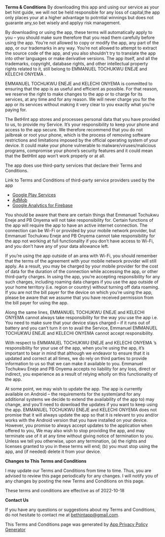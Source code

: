 **Terms & Conditions**
By downloading this app and using our service as your bet hint guide, we will not be held responsible for any loss of capital,the app only places your at a higher advantage to potrntial winnings but does not guarante any,so bet wisely and applyy risk management.

By downloading or using the app, these terms will automatically apply to you – you should make sure therefore that you read them carefully before using the app. You’re not allowed to copy or modify the app, any part of the app, or our trademarks in any way. You’re not allowed to attempt to extract the source code of the app, and you also shouldn’t try to translate the app into other languages or make derivative versions. The app itself, and all the trademarks, copyright, database rights, and other intellectual property rights related to it, still belong to EMMANUEL TOCHUKWU ENEJE and KELECHI ONYEMA .

EMMANUEL TOCHUKWU ENEJE and KELECHI ONYEMA  is committed to ensuring that the app is as useful and efficient as possible. For that reason, we reserve the right to make changes to the app or to charge for its services, at any time and for any reason. We will never charge you for the app or its services without making it very clear to you exactly what you’re paying for.

The BetHInt app stores and processes personal data that you have provided to us, to provide my Service. It’s your responsibility to keep your phone and access to the app secure. We therefore recommend that you do not jailbreak or root your phone, which is the process of removing software restrictions and limitations imposed by the official operating system of your device. It could make your phone vulnerable to malware/viruses/malicious programs, compromise your phone’s security features and it could mean that the BetHInt app won’t work properly or at all.

The app does use third-party services that declare their Terms and Conditions.

Link to Terms and Conditions of third-party service providers used by the app

*   [Google Play Services](https://policies.google.com/terms)
*   [AdMob](https://developers.google.com/admob/terms)
*   [Google Analytics for Firebase](https://firebase.google.com/terms/analytics)

You should be aware that there are certain things that Emmanuel Tochukwu Eneje and PB Onyema will not take responsibility for. Certain functions of the app will require the app to have an active internet connection. The connection can be Wi-Fi or provided by your mobile network provider, but Emmanuel Tochukwu Eneje and PB Onyema cannot take responsibility for the app not working at full functionality if you don’t have access to Wi-Fi, and you don’t have any of your data allowance left.

If you’re using the app outside of an area with Wi-Fi, you should remember that the terms of the agreement with your mobile network provider will still apply. As a result, you may be charged by your mobile provider for the cost of data for the duration of the connection while accessing the app, or other third-party charges. In using the app, you’re accepting responsibility for any such charges, including roaming data charges if you use the app outside of your home territory (i.e. region or country) without turning off data roaming. If you are not the bill payer for the device on which you’re using the app, please be aware that we assume that you have received permission from the bill payer for using the app.

Along the same lines, EMMANUEL TOCHUKWU ENEJE and KELECHI ONYEMA  cannot always take responsibility for the way you use the app i.e. You need to make sure that your device stays charged – if it runs out of battery and you can’t turn it on to avail the Service, Emmanuel EMMANUEL TOCHUKWU ENEJE and KELECHI ONYEMA  cannot accept responsibility.

With respect to EMMANUEL TOCHUKWU ENEJE and KELECHI ONYEMA ’s responsibility for your use of the app, when you’re using the app, it’s important to bear in mind that although we endeavor to ensure that it is updated and correct at all times, we do rely on third parties to provide information to us so that we can make it available to you. Emmanuel Tochukwu Eneje and PB Onyema accepts no liability for any loss, direct or indirect, you experience as a result of relying wholly on this functionality of the app.

At some point, we may wish to update the app. The app is currently available on Android – the requirements for the system(and for any additional systems we decide to extend the availability of the app to) may change, and you’ll need to download the updates if you want to keep using the app. EMMANUEL TOCHUKWU ENEJE and KELECHI ONYEMA  does not promise that it will always update the app so that it is relevant to you and/or works with the Android version that you have installed on your device. However, you promise to always accept updates to the application when offered to you, We may also wish to stop providing the app, and may terminate use of it at any time without giving notice of termination to you. Unless we tell you otherwise, upon any termination, (a) the rights and licenses granted to you in these terms will end; (b) you must stop using the app, and (if needed) delete it from your device.

**Changes to This Terms and Conditions**

I may update our Terms and Conditions from time to time. Thus, you are advised to review this page periodically for any changes. I will notify you of any changes by posting the new Terms and Conditions on this page.

These terms and conditions are effective as of 2022-10-18

**Contact Us**

If you have any questions or suggestions about my Terms and Conditions, do not hesitate to contact me at bethintapp@gmail.com.

This Terms and Conditions page was generated by [App Privacy Policy Generator](https://app-privacy-policy-generator.nisrulz.com/)